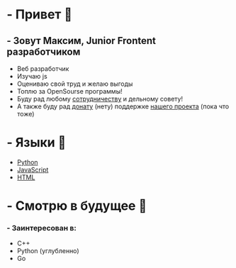# - Привет 👋
## - Зовут Максим, Junior Frontent разработчиком
- Веб разработчик
- Изучаю js
- Оцениваю свой труд и желаю выгоды
- Топлю за OpenSourse программы!
- Буду рад любому <a href="https://t.me/nekarek" target="_blank">сотрудничеству</a> и дельному совету!
- А также буду рад <a href="" target="_blank">донату</a> (нету) поддержке <a href="https://discord.gg/WfH3aqp8" target="_blank">нашего проекта</a> (пока что тоже)

# - Языки 👅
- <a href="https://github.com/python" target="_blank">Python</a>
- <a href="https://github.com/topics/javascript" target="_blank">JavaScript</a>
- <a href="https://github.com/topics/html" target="_blank">HTML</a>

# - Смотрю в будущее 🔮
### - Заинтересован в:
- C++
- Python (углубленно)
- Go

<!--
**teperkarek/teperkarek** is a ✨ _special_ ✨ repository because its `README.md` (this file) appears on your GitHub profile.

Here are some ideas to get you started:

- 🔭 I’m currently working on ...
- 🌱 I’m currently learning ...
- 👯 I’m looking to collaborate on ...
- 🤔 I’m looking for help with ...
- 💬 Ask me about ...
- 📫 How to reach me: ...
- 😄 Pronouns: ...
- ⚡ Fun fact: ...
-->
